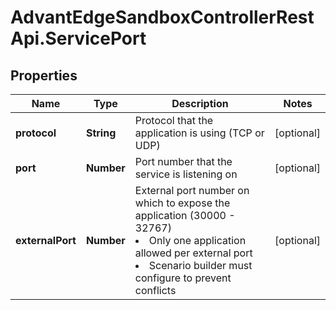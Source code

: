 # AdvantEdgeSandboxControllerRestApi.ServicePort

## Properties
Name | Type | Description | Notes
------------ | ------------- | ------------- | -------------
**protocol** | **String** | Protocol that the application is using (TCP or UDP) | [optional] 
**port** | **Number** | Port number that the service is listening on | [optional] 
**externalPort** | **Number** | External port number on which to expose the application (30000 - 32767)  <li>Only one application allowed per external port <li>Scenario builder must configure to prevent conflicts  | [optional] 


